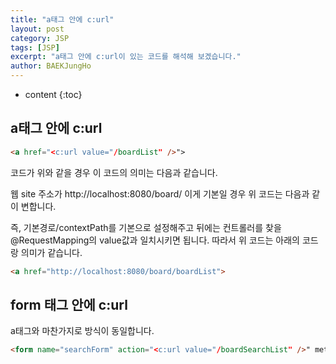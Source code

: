```yaml
---
title: "a태그 안에 c:url"
layout: post
category: JSP
tags: [JSP]
excerpt: "a태그 안에 c:url이 있는 코드를 해석해 보겠습니다."
author: BAEKJungHo
---
```


* content
{:toc}

## a태그 안에 c:url

  ```html
  <a href="<c:url value="/boardList" />">
  ```

  코드가 위와 같을 경우 이 코드의 의미는 다음과 같습니다.

  웹 site 주소가 http://localhost:8080/board/ 이게 기본일 경우 위 코드는 다음과 같이 변합니다.

  즉, 기본경로/contextPath를 기본으로 설정해주고 뒤에는 컨트롤러를 찾을 @RequestMapping의 value값과 일치시키면 됩니다.
  따라서 위 코드는 아래의 코드랑 의미가 같습니다.

  ```html
  <a href="http://localhost:8080/board/boardList">
  ```

## form 태그 안에 c:url

  a태그와 마찬가지로 방식이 동일합니다.

  ```html
  <form name="searchForm" action="<c:url value="/boardSearchList" />" method="post" >
  ```
